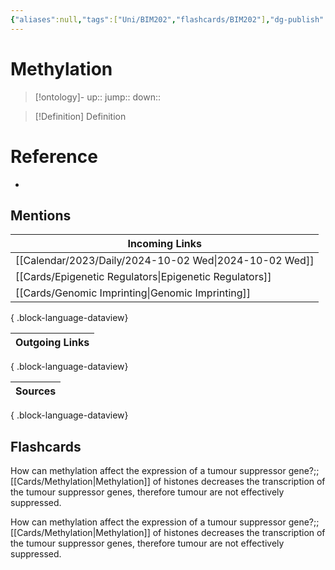 ```yaml
---
{"aliases":null,"tags":["Uni/BIM202","flashcards/BIM202"],"dg-publish":true,"permalink":"/cards/methylation/","dgPassFrontmatter":true}
---
```


# Methylation

> [!ontology]-
> up:: 
> jump:: 
> down:: 

> [!Definition] Definition

# Reference

- 

## Mentions

| Incoming Links                                            |
| --------------------------------------------------------- |
| [[Calendar/2023/Daily/2024-10-02 Wed\|2024-10-02 Wed]] |
| [[Cards/Epigenetic Regulators\|Epigenetic Regulators]] |
| [[Cards/Genomic Imprinting\|Genomic Imprinting]]       |

{ .block-language-dataview}

| Outgoing Links |
| -------------- |

{ .block-language-dataview}

| Sources |
| ------- |

{ .block-language-dataview}

## Flashcards

How can methylation affect the expression of a tumour suppressor gene?;;[[Cards/Methylation\|Methylation]] of histones decreases the transcription of the tumour suppressor genes, therefore tumour are not effectively suppressed.
<!--SR:!2024-10-19,3,252-->
<!--SR:!2024-10-28,12,270-->
<!--SR:!2024-10-18,7,250-->
<!--SR:!2024-10-11,3,250-->
<!--SR:!2024-10-11,3,250-->
<!--SR:!2024-10-09,3,250-->

How can methylation affect the expression of a tumour suppressor gene?;;[[Cards/Methylation\|Methylation]] of histones decreases the transcription of the tumour suppressor genes, therefore tumour are not effectively suppressed.